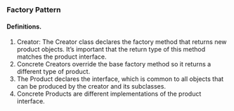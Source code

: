 ### Factory Pattern

#### Definitions.
1. Creator: The Creator class declares the factory method that returns new product objects. It’s important that the return type of this method matches the product interface.
2. Concrete Creators override the base factory method so it returns a different type of product. 
3. The Product declares the interface, which is common to all objects that can be produced by the creator and its subclasses. 
4. Concrete Products are different implementations of the product interface.
